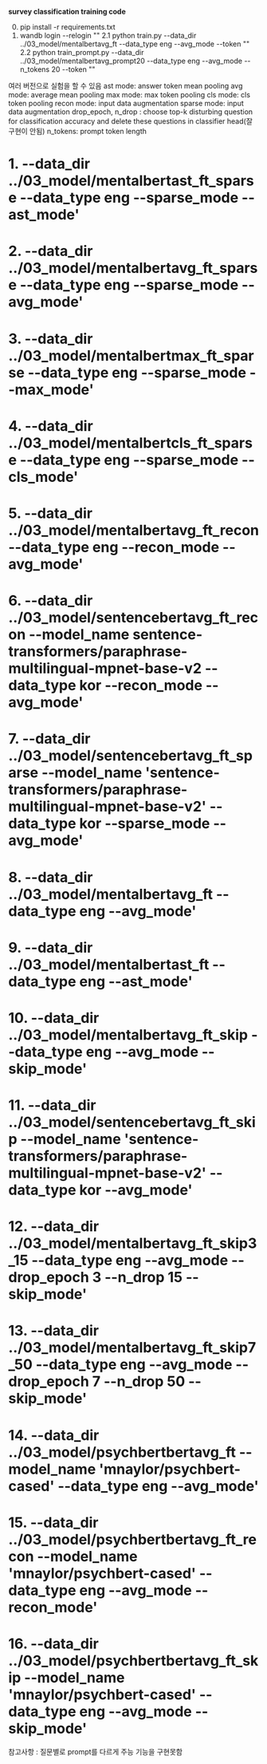 **survey classification training code**

0. pip install -r requirements.txt
1. wandb login --relogin "<put--your--wandb--token>"
2.1 python train.py --data_dir ../03_model/mentalbertavg_ft --data_type eng --avg_mode --token "<put--your--huggingface--token>"
2.2 python train_prompt.py --data_dir ../03_model/mentalbertavg_prompt20 --data_type eng --avg_mode --n_tokens 20 --token "<put--your--huggingface--token>"

여러 버전으로 실험을 할 수 있음
ast mode: answer token mean pooling
avg mode: average mean pooling
max mode: max token pooling
cls mode: cls token pooling
recon mode: input data augmentation 
sparse mode: input data augmentation
drop_epoch, n_drop : choose top-k disturbing question for classification accuracy and delete these questions in classifier head(잘 구현이 안됨)
n_tokens: prompt token length
# 1. --data_dir ../03_model/mentalbertast_ft_sparse --data_type eng --sparse_mode --ast_mode'
# 2. --data_dir ../03_model/mentalbertavg_ft_sparse --data_type eng --sparse_mode --avg_mode'
# 3. --data_dir ../03_model/mentalbertmax_ft_sparse --data_type eng --sparse_mode --max_mode'
# 4. --data_dir ../03_model/mentalbertcls_ft_sparse --data_type eng --sparse_mode --cls_mode'
# 5. --data_dir ../03_model/mentalbertavg_ft_recon --data_type eng --recon_mode --avg_mode'
# 6. --data_dir ../03_model/sentencebertavg_ft_recon --model_name sentence-transformers/paraphrase-multilingual-mpnet-base-v2 --data_type kor --recon_mode --avg_mode'
# 7. --data_dir ../03_model/sentencebertavg_ft_sparse --model_name 'sentence-transformers/paraphrase-multilingual-mpnet-base-v2' --data_type kor --sparse_mode --avg_mode'
# 8. --data_dir ../03_model/mentalbertavg_ft --data_type eng --avg_mode'
# 9. --data_dir ../03_model/mentalbertast_ft --data_type eng --ast_mode'
# 10. --data_dir ../03_model/mentalbertavg_ft_skip --data_type eng --avg_mode --skip_mode'
# 11. --data_dir ../03_model/sentencebertavg_ft_skip --model_name 'sentence-transformers/paraphrase-multilingual-mpnet-base-v2' --data_type kor --avg_mode'
# 12. --data_dir ../03_model/mentalbertavg_ft_skip3_15 --data_type eng --avg_mode --drop_epoch 3 --n_drop 15 --skip_mode'
# 13. --data_dir ../03_model/mentalbertavg_ft_skip7_50 --data_type eng --avg_mode --drop_epoch 7 --n_drop 50 --skip_mode'
# 14. --data_dir ../03_model/psychbertbertavg_ft --model_name 'mnaylor/psychbert-cased' --data_type eng --avg_mode'
# 15. --data_dir ../03_model/psychbertbertavg_ft_recon --model_name 'mnaylor/psychbert-cased' --data_type eng --avg_mode --recon_mode' 
# 16. --data_dir ../03_model/psychbertbertavg_ft_skip --model_name 'mnaylor/psychbert-cased' --data_type eng --avg_mode --skip_mode' 

참고사항 : 질문별로 prompt를 다르게 주능 기능을 구현못함